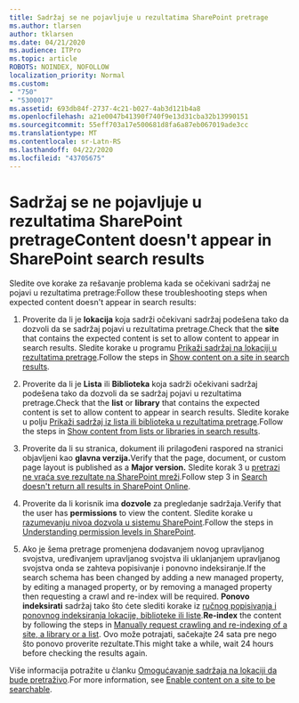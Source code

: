 ```yaml
---
title: Sadržaj se ne pojavljuje u rezultatima SharePoint pretrage
ms.author: tlarsen
author: tklarsen
ms.date: 04/21/2020
ms.audience: ITPro
ms.topic: article
ROBOTS: NOINDEX, NOFOLLOW
localization_priority: Normal
ms.custom:
- "750"
- "5300017"
ms.assetid: 693db84f-2737-4c21-b027-4ab3d121b4a8
ms.openlocfilehash: a21e0047b41390f740f9e13d31cba32b13990151
ms.sourcegitcommit: 55eff703a17e500681d8fa6a87eb067019ade3cc
ms.translationtype: MT
ms.contentlocale: sr-Latn-RS
ms.lasthandoff: 04/22/2020
ms.locfileid: "43705675"
---
```

# <a name="content-doesnt-appear-in-sharepoint-search-results"></a><span data-ttu-id="2a1a6-102">Sadržaj se ne pojavljuje u rezultatima SharePoint pretrage</span><span class="sxs-lookup"><span data-stu-id="2a1a6-102">Content doesn't appear in SharePoint search results</span></span>

<span data-ttu-id="2a1a6-103">Sledite ove korake za rešavanje problema kada se očekivani sadržaj ne pojavi u rezultatima pretrage:</span><span class="sxs-lookup"><span data-stu-id="2a1a6-103">Follow these troubleshooting steps when expected content doesn't appear in search results:</span></span>
  
1. <span data-ttu-id="2a1a6-104">Proverite da li je **lokacija** koja sadrži očekivani sadržaj podešena tako da dozvoli da se sadržaj pojavi u rezultatima pretrage.</span><span class="sxs-lookup"><span data-stu-id="2a1a6-104">Check that the **site** that contains the expected content is set to allow content to appear in search results.</span></span> <span data-ttu-id="2a1a6-105">Sledite korake u programu [Prikaži sadržaj na lokaciji u rezultatima pretrage](https://docs.microsoft.com/sharepoint/make-site-content-searchable#show-content-on-a-site-in-search-results).</span><span class="sxs-lookup"><span data-stu-id="2a1a6-105">Follow the steps in [Show content on a site in search results](https://docs.microsoft.com/sharepoint/make-site-content-searchable#show-content-on-a-site-in-search-results).</span></span>

2. <span data-ttu-id="2a1a6-106">Proverite da li je **Lista** ili **Biblioteka** koja sadrži očekivani sadržaj podešena tako da dozvoli da se sadržaj pojavi u rezultatima pretrage.</span><span class="sxs-lookup"><span data-stu-id="2a1a6-106">Check that the **list** or **library** that contains the expected content is set to allow content to appear in search results.</span></span> <span data-ttu-id="2a1a6-107">Sledite korake u polju [Prikaži sadržaj iz lista ili biblioteka u rezultatima pretrage](https://docs.microsoft.com/sharepoint/make-site-content-searchable#show-content-from-lists-or-libraries-in-search-results).</span><span class="sxs-lookup"><span data-stu-id="2a1a6-107">Follow the steps in [Show content from lists or libraries in search results](https://docs.microsoft.com/sharepoint/make-site-content-searchable#show-content-from-lists-or-libraries-in-search-results).</span></span>

3. <span data-ttu-id="2a1a6-108">Proverite da li su stranica, dokument ili prilagođeni raspored na stranici objavljeni kao **glavna verzija.**</span><span class="sxs-lookup"><span data-stu-id="2a1a6-108">Verify that the page, document, or custom page layout is published as a **Major version.**</span></span> <span data-ttu-id="2a1a6-109">Sledite korak 3 u [pretrazi ne vraća sve rezultate na SharePoint mreži](https://go.microsoft.com/fwlink/?linkid=874525).</span><span class="sxs-lookup"><span data-stu-id="2a1a6-109">Follow step 3 in [Search doesn't return all results in SharePoint Online](https://go.microsoft.com/fwlink/?linkid=874525).</span></span>

4. <span data-ttu-id="2a1a6-110">Proverite da li korisnik ima **dozvole** za pregledanje sadržaja.</span><span class="sxs-lookup"><span data-stu-id="2a1a6-110">Verify that the user has **permissions** to view the content.</span></span> <span data-ttu-id="2a1a6-111">Sledite korake u [razumevanju nivoa dozvola u sistemu SharePoint](https://docs.microsoft.com/sharepoint/understanding-permission-levels).</span><span class="sxs-lookup"><span data-stu-id="2a1a6-111">Follow the steps in [Understanding permission levels in SharePoint](https://docs.microsoft.com/sharepoint/understanding-permission-levels).</span></span>
    
5. <span data-ttu-id="2a1a6-112">Ako je šema pretrage promenjena dodavanjem novog upravljanog svojstva, uređivanjem upravljanog svojstva ili uklanjanjem upravljanog svojstva onda se zahteva popisivanje i ponovno indeksiranje.</span><span class="sxs-lookup"><span data-stu-id="2a1a6-112">If the search schema has been changed by adding a new managed property, by editing a managed property, or by removing a managed property then requesting a crawl and re-index will be required.</span></span> <span data-ttu-id="2a1a6-113">**Ponovo indeksirati** sadržaj tako što ćete slediti korake iz [ručnog popisivanja i ponovnog indeksiranja lokacije, biblioteke ili liste](https://docs.microsoft.com/sharepoint/crawl-site-content).</span><span class="sxs-lookup"><span data-stu-id="2a1a6-113">**Re-index** the content by following the steps in [Manually request crawling and re-indexing of a site, a library or a list](https://docs.microsoft.com/sharepoint/crawl-site-content).</span></span> <span data-ttu-id="2a1a6-114">Ovo može potrajati, sačekajte 24 sata pre nego što ponovo proverite rezultate.</span><span class="sxs-lookup"><span data-stu-id="2a1a6-114">This might take a while, wait 24 hours before checking the results again.</span></span>

<span data-ttu-id="2a1a6-115">Više informacija potražite u članku [Omogućavanje sadržaja na lokaciji da bude pretraživo](https://docs.microsoft.com/sharepoint/make-site-content-searchable).</span><span class="sxs-lookup"><span data-stu-id="2a1a6-115">For more information, see [Enable content on a site to be searchable](https://docs.microsoft.com/sharepoint/make-site-content-searchable).</span></span> 
  
